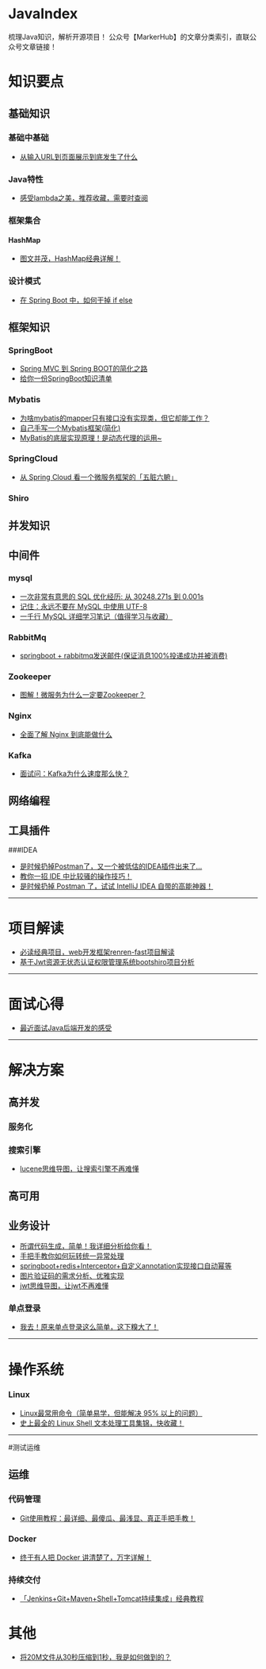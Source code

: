 # JavaIndex
梳理Java知识，解析开源项目！
公众号【MarkerHub】的文章分类索引，直联公众号文章链接！


# 知识要点
## 基础知识

### 基础中基础
* [从输入URL到页面展示到底发生了什么](https://mp.weixin.qq.com/s/DiPffNhyaSGoTPEsFYgDMA)

### Java特性
* [感受lambda之美，推荐收藏，需要时查阅](https://mp.weixin.qq.com/s/75YWbfuaFz6Hm8BQKZ7XSw)

### 框架集合

#### HashMap
* [图文并茂，HashMap经典详解！](https://mp.weixin.qq.com/s/TJ8WUOZIk6cEA7YAChn9IA)

### 设计模式
* [在 Spring Boot 中，如何干掉 if else](https://mp.weixin.qq.com/s/_xV8wRQw_0q0Fl7CegGEeA)

## 框架知识
### SpringBoot
* [Spring MVC 到 Spring BOOT的简化之路](https://mp.weixin.qq.com/s/iR4ylGjhPOyCXC8k4Pq19w)
* [给你一份SpringBoot知识清单](https://mp.weixin.qq.com/s/RTN4qWYNNp3WbKQXU8fObA)

### Mybatis

* [为啥mybatis的mapper只有接口没有实现类，但它却能工作？](https://mp.weixin.qq.com/s/TQyExQ_5ydxLmeXBBnuVaA)
* [自己手写一个Mybatis框架(简化)](https://mp.weixin.qq.com/s/6c1lBqzzNXX3RO7wHF1qfg)
* [MyBatis的底层实现原理！是动态代理的运用~](https://mp.weixin.qq.com/s/4P_4VfqlJCLfW5EX3u3DoA)

### SpringCloud
* [从 Spring Cloud 看一个微服务框架的「五脏六腑」](https://mp.weixin.qq.com/s/20aq-fiC-TYerVQfdlmkXA)

### Shiro

## 并发知识


## 中间件
### mysql
* [一次非常有意思的 SQL 优化经历: 从 30248.271s 到 0.001s](https://mp.weixin.qq.com/s/9rRI5DAq2eyqt43jGceOwg)
* [记住：永远不要在 MySQL 中使用 UTF-8](https://mp.weixin.qq.com/s/QrczVAnDuXcHLFPtThfnfg)
* [一千行 MySQL 详细学习笔记（值得学习与收藏）](https://mp.weixin.qq.com/s/Okc-jP8fPwO2RGbhdCd-XQ)

### RabbitMq
* [springboot + rabbitmq发送邮件(保证消息100%投递成功并被消费)](https://mp.weixin.qq.com/s/Adz_H2ZFotwpwtlupxTCCQ)

### Zookeeper
* [图解！微服务为什么一定要Zookeeper？](https://mp.weixin.qq.com/s/-KLrffGMMCUbmsKb3Sj8-g)

### Nginx
* [全面了解 Nginx 到底能做什么](https://mp.weixin.qq.com/s/wfaveQ5qhiGNFbrktw6uYg)

### Kafka
* [面试问：Kafka为什么速度那么快？](https://mp.weixin.qq.com/s/jhwkMiPP8ebNA9kjaKeLpQ)

## 网络编程

## 工具插件

###IDEA
* [是时候扔掉Postman了，又一个被低估的IDEA插件出来了...](https://mp.weixin.qq.com/s/J8Je9FwMwf-Yf-j-8fEa4g)
* [教你一招 IDE 中比较骚的操作技巧！](https://mp.weixin.qq.com/s/Uae8d-ZYrsCFsT5cNwIhTA)
* [是时候扔掉 Postman 了，试试 IntelliJ IDEA 自带的高能神器！](https://mp.weixin.qq.com/s/ztod_xynIijSFpT8MBPLZw)

-----------------

# 项目解读

* [必读经典项目，web开发框架renren-fast项目解读](https://mp.weixin.qq.com/s/T-5yvcoufxHMjGrZdP5nzA)
* [基于Jwt资源无状态认证权限管理系统bootshiro项目分析](https://mp.weixin.qq.com/s/Y4sgxrASAkmyQD1F17LldQ)

-----------------

# 面试心得

* [最近面试Java后端开发的感受](https://mp.weixin.qq.com/s/7tODq5dVmU08UKFjiTWZOQ)

-----------------

# 解决方案

## 高并发

### 服务化


### 搜索引擎
* [lucene思维导图，让搜索引擎不再难懂](https://mp.weixin.qq.com/s/RuwWifEAhd74IufaVWH92Q)

## 高可用

## 业务设计
* [所谓代码生成，简单！我详细分析给你看！](https://mp.weixin.qq.com/s/yfi6LwQOnrTybHz10Q98zw)
* [手把手教你如何玩转统一异常处理](https://mp.weixin.qq.com/s/6w8mO5pXeQqd5-9fRPa8Ow)
* [springboot+redis+Interceptor+自定义annotation实现接口自动幂等](https://mp.weixin.qq.com/s/swq3q1OeM8hs6Kv4CLyOPQ)
* [图片验证码的需求分析、优雅实现](https://mp.weixin.qq.com/s/_aCPLk-zVBvhrjTDG7U9vA)
* [jwt思维导图，让jwt不再难懂](https://mp.weixin.qq.com/s/hvaJdG_Sxc8iv4z7GHbo4w)

### 单点登录
* [我去！原来单点登录这么简单，这下糗大了！](https://mp.weixin.qq.com/s/L7TvtquNNEcv4Td9S0u9kg)

-----------------

# 操作系统

### Linux
* [Linux最常用命令（简单易学，但能解决 95% 以上的问题）](https://mp.weixin.qq.com/s/ZY6r3Du9M0Db5HcKw-htLg)
* [史上最全的 Linux Shell 文本处理工具集锦，快收藏！](https://mp.weixin.qq.com/s/1HAudULkYupwfs84zEHdxw)


-----------------

#测试运维

## 运维

### 代码管理
* [Git使用教程：最详细、最傻瓜、最浅显、真正手把手教！](https://mp.weixin.qq.com/s/zsf7yU0GI6b_jfOaIOPLEw)

### Docker

* [终于有人把 Docker 讲清楚了，万字详解！](https://mp.weixin.qq.com/s/A4C6XR2ftxqILYzvekeypw)

### 持续交付
* [「Jenkins+Git+Maven+Shell+Tomcat持续集成」经典教程](https://mp.weixin.qq.com/s/Yienf1i2ubtlHh-XXWAVUw)

# 其他
* [将20M文件从30秒压缩到1秒，我是如何做到的？](https://mp.weixin.qq.com/s/j0nUKn_44GyCG4lBSzmboQ)
